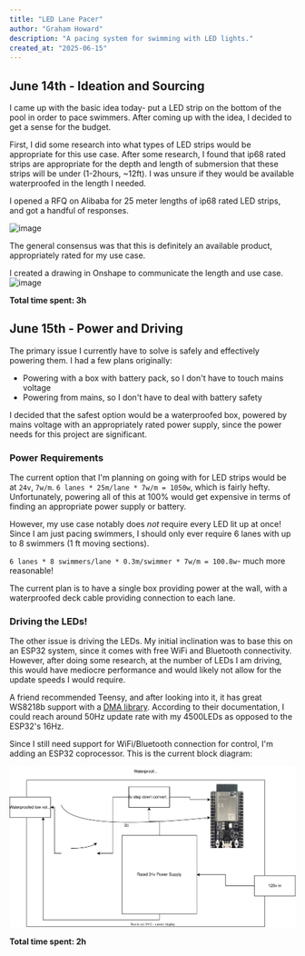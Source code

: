 ```yaml
---
title: "LED Lane Pacer"
author: "Graham Howard"
description: "A pacing system for swimming with LED lights."
created_at: "2025-06-15"
---
```



## June 14th - Ideation and Sourcing
I came up with the basic idea today- put a LED strip on the bottom of the pool in order to pace swimmers. After coming up with the idea, I decided to get a sense for the budget.

First, I did some research into what types of LED strips would be appropriate for this use case. After some research, I found that ip68 rated strips are appropriate for the depth and length of submersion that these strips will be under (1-2hours, ~12ft). I was unsure if they would be available waterproofed in the length I needed.


I opened a RFQ on Alibaba for 25 meter lengths of ip68 rated LED strips, and got a handful of responses.

![image](https://github.com/user-attachments/assets/eaf14604-1bf4-44db-bcf7-bf7bfdc023a4)

The general consensus was that this is definitely an available product, appropriately rated for my use case. 

I created a drawing in Onshape to communicate the length and use case.
![image](https://github.com/user-attachments/assets/71dd48a0-1a26-4791-9e1d-502a37c75ca3)

**Total time spent: 3h**

## June 15th - Power and Driving

The primary issue I currently have to solve is safely and effectively powering them. I had a few plans originally:
- Powering with a box with battery pack, so I don't have to touch mains voltage
- Powering from mains, so I don't have to deal with battery safety 

I decided that the safest option would be a waterproofed box, powered by mains voltage with an appropriately rated power supply, since the power needs for this project are significant.

### Power Requirements
The current option that I'm planning on going with for LED strips would be at `24v`, `7w/m`. `6 lanes * 25m/lane * 7w/m = 1050w`, which is fairly hefty.
Unfortunately, powering all of this at 100% would get expensive in terms of finding an appropriate power supply or battery. 

However, my use case notably does _not_ require every LED lit up at once! Since I am just pacing swimmers, I should only ever require 6 lanes with up to 8 swimmers (1 ft moving sections). 

`6 lanes * 8 swimmers/lane * 0.3m/swimmer * 7w/m = 100.8w`- much more reasonable! 

The current plan is to have a single box providing power at the wall, with a waterproofed deck cable providing connection to each lane. 

### Driving the LEDs!
The other issue is driving the LEDs. My initial inclination was to base this on an ESP32 system, since it comes with free WiFi and Bluetooth connectivity. However, after doing some research, at the number of LEDs I am driving, this would have mediocre performance and would likely not allow for the update speeds I would require. 

A friend recommended Teensy, and after looking into it, it has great WS8218b support with a [DMA library](https://www.pjrc.com/teensy/td_libs_OctoWS2811.html). According to their documentation, I could reach around 50Hz update rate with my 4500LEDs as opposed to the ESP32's 16Hz. 

Since I still need support for WiFi/Bluetooth connection for control, I'm adding an ESP32 coprocessor. This is the current block diagram:

![lanepacer drawio](https://raw.githubusercontent.com/GrahamSH-LLK/LanePacer/b294c3a648f139af1e34843678cf5fcd9e2c41a6/lanepacer.drawio.svg)

**Total time spent: 2h**

